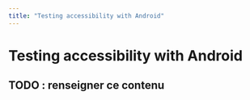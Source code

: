 ```yaml
---
title: "Testing accessibility with Android"
---
```


# Testing accessibility with Android

## TODO : renseigner ce contenu
